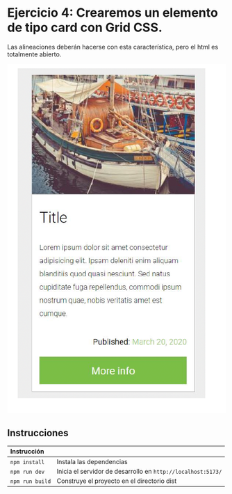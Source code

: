# Ejercicio 4: Crearemos un elemento de tipo card con Grid CSS.

Las alineaciones deberán hacerse con esta característica, pero el html es totalmente abierto.

![resultado](./resultado.png)

##  Instrucciones

| Instrucción               |                                                                         |
| :------------------------ | :---------------------------------------------------------------------- |
| `npm install`             | Instala las dependencias                                                |
| `npm run dev`             | Inicia el servidor de desarrollo en `http://localhost:5173/`            |
| `npm run build`           | Construye el proyecto en el directorio dist                             |

